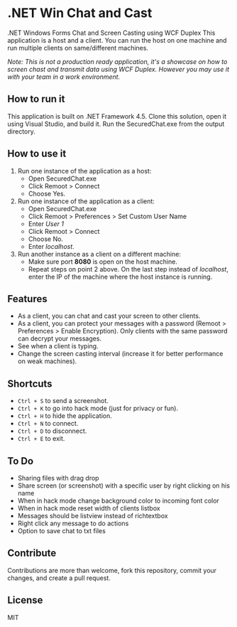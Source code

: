 # .NET Win Chat and Cast
.NET Windows Forms Chat and Screen Casting using WCF Duplex
This application is a host and a client. You can run the host on one machine and run multiple clients on same/different machines.

*Note: This is not a production ready application, it's a showcase on how to screen chast and transmit data using WCF Duplex. However you may use it with your team in a work environment.*

## How to run it
This application is built on .NET Framework 4.5.
Clone this solution, open it using Visual Studio, and build it.
Run the SecuredChat.exe from the output directory.

## How to use it
1. Run one instance of the application as a host: 
    - Open SecuredChat.exe
    - Click Remoot > Connect
    - Choose Yes.
2. Run one instance of the application as a client:
    - Open SecuredChat.exe
    - Click Remoot > Preferences > Set Custom User Name
    - Enter *User 1*
    - Click Remoot > Connect
    - Choose No.
    - Enter *localhost*.
3. Run another instance as a client on a different machine:
    - Make sure port **8080** is open on the host machine.
    - Repeat steps on point 2 above. On the last step instead of *localhost*, enter the IP of the machine where the host instance is running.
 
 ## Features
 - As a client, you can chat and cast your screen to other clients.
 - As a client, you can protect your messages with a password (Remoot > Preferences > Enable Encryption). Only clients with the same password can decrypt your messages.
 - See when a client is typing.
 - Change the screen casting interval (increase it for better performance on weak machines).
  
 ## Shortcuts
 - `Ctrl + S` to send a screenshot.
 - `Ctrl + K` to go into hack mode (just for privacy or fun).
 - `Ctrl + H` to hide the application.
 - `Ctrl + N` to connect.
 - `Ctrl + D` to disconnect.
 - `Ctrl + E` to exit.
 
 ## To Do
- Sharing files with drag drop
- Share screen (or screenshot) with a specific user by right clicking on his name
- When in hack mode change background color to incoming font color
- When in hack mode reset width of clients listbox
- Messages should be listview instead of richtextbox 
- Right click any message to do actions
- Option to save chat to txt files
 
 ## Contribute
 Contributions are more than welcome, fork this repository, commit your changes, and create a pull request.
 
 ## License
 MIT

